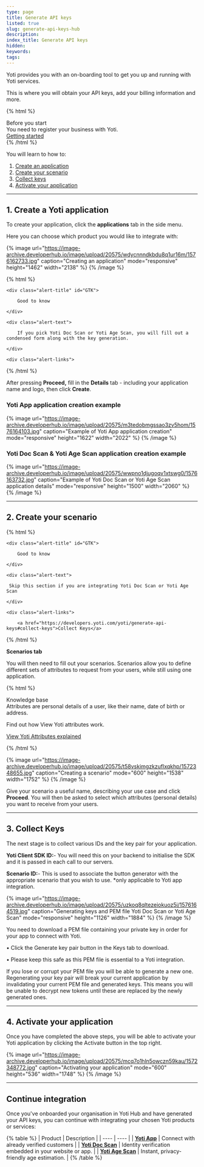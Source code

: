 ```yaml
---
type: page
title: Generate API keys
listed: true
slug: generate-api-keys-hub
description: 
index_title: Generate API keys
hidden: 
keywords: 
tags: 
---
```


Yoti provides you with an on-boarding tool to get you up and running with Yoti services.

This is where you will obtain your API keys, add your billing information and more.

{% html %}
<div class="alert-BYS">
   <div class="alert-title" id="BYS">
      Before you start
   </div>
   <div class="alert-text" >
      You need to register your business with Yoti.
   </div>
   <div class="alert-links"> 
      <a target="_self" href="https://developers.yoti.com/yoti/getting-started-hub">Getting started</a>
   </div>
</div>
{% /html %}

You will learn to how to:

1. [Create an application](/yoti/generate-api-keys-hub#1-create-a-yoti-application)
2. [Create your scenario](/yoti/generate-api-keys-hub#2-create-your-scenario)
3. [Collect keys](/yoti/generate-api-keys-hub#3-collect-keys)
4. [Activate your application](/yoti/generate-api-keys-hub#4-activate-your-application)

---

## 1. Create a Yoti application

To create your application, click the **applications** tab in the side menu. 

Here you can choose which product you would like to integrate with:

{% image url="https://image-archive.developerhub.io/image/upload/20575/wdycnnndkbdu8q1ur16m/1576162733.jpg" caption="Creating an application" mode="responsive" height="1462" width="2138" %}
{% /image %}

{% html %}
<div class="alert-GTK">

    <div class="alert-title" id="GTK">

        Good to know

    </div>

    <div class="alert-text">

        If you pick Yoti Doc Scan or Yoti Age Scan, you will fill out a condensed form along with the key generation. 

    </div>

    <div class="alert-links"> 

   </div>

</div>
{% /html %}

After pressing **Proceed,** fill in the **Details** tab - including your application name and logo, then click **Create**.

### Yoti App application creation example

{% image url="https://image-archive.developerhub.io/image/upload/20575/m3tedobmgssao3zv5hom/1576164103.jpg" caption="Example of Yoti App application creation" mode="responsive" height="1622" width="2022" %}
{% /image %}

### Yoti Doc Scan & Yoti Age Scan application creation example

{% image url="https://image-archive.developerhub.io/image/upload/20575/wwpno1djugoqv1xtswg0/1576163732.jpg" caption="Example of Yoti Doc Scan or Yoti Age Scan application details" mode="responsive" height="1500" width="2060" %}
{% /image %}

---

## 2. Create your scenario

{% html %}
<div class="alert-GTK">

    <div class="alert-title" id="GTK">

        Good to know

    </div>

    <div class="alert-text">

     Skip this section if you are integrating Yoti Doc Scan or Yoti Age Scan

    </div>

    <div class="alert-links"> 

        <a href="https://developers.yoti.com/yoti/generate-api-keys#collect-keys">Collect Keys</a>

     

   </div>

</div>
{% /html %}

**Scenarios tab**

You will then need to fill out your scenarios. Scenarios allow you to define different sets of attributes to request from your users, while still using one application.

{% html %}
<div class="alert-know">
    <div class="alert-title" id="know">
        Knowledge base
    </div>
    <div class="alert-text">
        Attributes are personal details of a user, like their name, date of birth or address. 

Find out how View Yoti attributes work.
    </div>
    <div class="alert-links"> 
        <a  target="_self" href="https://developers.yoti.com/yoti/knowledge-base-hub#yoti-attributes-explained">View Yoti Attributes explained</a> 
    </div>
</div>
{% /html %}

{% image url="https://image-archive.developerhub.io/image/upload/20575/t58vskimgzkzuflxqkhp/1572348655.jpg" caption="Creating a scenario" mode="600" height="1538" width="1752" %}
{% /image %}

Give your scenario a useful name, describing your use case and click **Proceed**. You will then be asked to select which attributes (personal details) you want to receive from your users.

---

## 3. Collect Keys

The next stage is to collect various IDs and the key pair for your application.

**Yoti Client SDK ID:**- You will need this on your backend to initialise the SDK and it is passed in each call to our servers.

**Scenario ID:**- This is used to associate the button generator with the appropriate scenario that you wish to use. *only applicable to Yoti app integration.

{% image url="https://image-archive.developerhub.io/image/upload/20575/uzkoq8qltezeiokuoz5i/1576164519.jpg" caption="Generating keys and PEM file Yoti Doc Scan or Yoti Age Scan" mode="responsive" height="1126" width="1884" %}
{% /image %}

You need to download a PEM file containing your private key in order for your app to connect with Yoti.

• Click the Generate key pair button in the Keys tab to download.

• Please keep this safe as this PEM file is essential to a Yoti integration.

If you lose or corrupt your PEM file you will be able to generate a new one. Regenerating your key pair will break your current application by invalidating your current PEM file and generated keys. This means you will be unable to decrypt new tokens until these are replaced by the newly generated ones.

---

## 4. Activate your application

Once you have completed the above steps, you will be able to activate your Yoti application by clicking the Activate button in the top right.

{% image url="https://image-archive.developerhub.io/image/upload/20575/mcq7o1hln5owczn59kau/1572348772.jpg" caption="Activating your application" mode="600" height="536" width="1748" %}
{% /image %}

---

## Continue integration

Once you've onboarded your organisation in Yoti Hub and have generated your API keys, you can continue with integrating your chosen Yoti products or services:

{% table %}
| Product | Description | 
| ---- | ---- | 
| **[Yoti App](https://developers.yoti.com/yoti-app)** | Connect with already verified customers | 
| **[Yoti Doc Scan](https://developers.yoti.com/yoti-doc-scan)** | Identity verification embedded in your website or app. | 
| **[Yoti Age Scan](https://developers.yoti.com/yoti-age)** | Instant, privacy-friendly age estimation. | 
{% /table %}